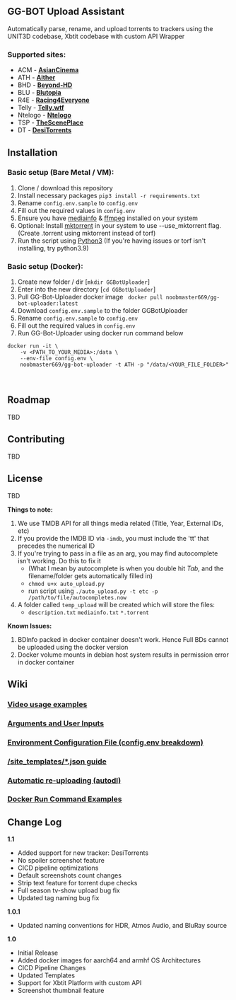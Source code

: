 ## GG-BOT Upload Assistant
Automatically parse, rename, and upload torrents to trackers using the UNIT3D codebase, Xbtit codebase with custom API Wrapper

### Supported sites:
* ACM - [**AsianCinema**](https://asiancinema.me/)
* ATH - [**Aither**](https://aither.cc/)
* BHD - [**Beyond-HD**](https://beyond-hd.me)
* BLU - [**Blutopia**](https://blutopia.xyz)
* R4E - [**Racing4Everyone**](https://racing4everyone.eu/)
* Telly - [**Telly.wtf**](https://telly.wtf/)
* Ntelogo - [**Ntelogo**](https://ntelogo.org/)
* TSP - [**TheScenePlace**](https://thesceneplace.com/)
* DT - [**DesiTorrents**](https://desitorrents.rocks/)


## Installation
### Basic setup (Bare Metal / VM):
1. Clone / download this repository
2. Install necessary packages ```pip3 install -r requirements.txt```
3. Rename `config.env.sample` to `config.env`
4. Fill out the required values in `config.env`
5. Ensure you have [mediainfo](https://mediaarea.net/en/MediaInfo/Download/Ubuntu) & [ffmpeg](https://ffmpeg.org/download.html) installed on your system
6. Optional: Install [mktorrent](https://github.com/pobrn/mktorrent) in your system to use --use_mktorrent flag. (Create .torrent using mktorrent instead of torf)
7. Run the script using [Python3](https://www.python.org/downloads/) (If you're having issues or torf isn't installing, try python3.9)
   
### Basic setup (Docker):
1. Create new folder / dir [`mkdir GGBotUploader`]
2. Enter into the new directory [`cd GGBotUploader`]
3. Pull GG-Bot-Uploader docker image ``` docker pull noobmaster669/gg-bot-uploader:latest```
4. Download `config.env.sample` to the folder GGBotUploader
5. Rename `config.env.sample` to `config.env`
6. Fill out the required values in `config.env`
7. Run GG-Bot-Uploader using docker run command below 
```
docker run -it \
    -v <PATH_TO_YOUR_MEDIA>:/data \
    --env-file config.env \
    noobmaster669/gg-bot-uploader -t ATH -p "/data/<YOUR_FILE_FOLDER>"
```
   <br /> 

## Roadmap
TBD 

## Contributing
TBD

## License
TBD

**Things to note:**
1. We use TMDB API for all things media related (Title, Year, External IDs, etc)
2. If you provide the IMDB ID via ```-imdb```, you must include the 'tt' that precedes the numerical ID
3. If you're trying to pass in a file as an arg, you may find autocomplete isn't working. Do this to fix it
    * (What I mean by autocomplete is when you double hit *Tab*, and the filename/folder gets automatically filled in)
    * ```chmod u+x auto_upload.py```
    * run script using ```./auto_upload.py -t etc -p /path/to/file/autocompletes.now```
4. A folder called ``temp_upload`` will be created which will store the files:
    * ```description.txt``` ```mediainfo.txt``` ```*.torrent```

**Known Issues:**
1. BDInfo packed in docker container doesn't work. Hence Full BDs cannot be uploaded using the docker version
2. Docker volume mounts in debian host system results in permission error in docker container

## Wiki
### [Video usage examples](https://gitlab.com/NoobMaster669/gg-bot-upload-assistant/-/wikis/Usage:-Video-Examples)
### [Arguments and User Inputs](https://gitlab.com/NoobMaster669/gg-bot-upload-assistant/-/wikis/Arguments-and-User-Inputs)
### [Environment Configuration File (config.env breakdown)](https://gitlab.com/NoobMaster669/gg-bot-upload-assistant/-/wikis/Environment-Configuration-File)
### [/site_templates/*.json guide](https://gitlab.com/NoobMaster669/gg-bot-upload-assistant/-/wikis/Tracker-Templates)
### [Automatic re-uploading (autodl)](https://gitlab.com/NoobMaster669/gg-bot-upload-assistant/-/wikis/autodl-irssi-automatic-re-uploading)
### [Docker Run Command Examples](https://gitlab.com/NoobMaster669/gg-bot-upload-assistant/-/wikis/Docker-Run-Command-Examples)

## Change Log
**1.1**
* Added support for new tracker: DesiTorrents 
* No spoiler screenshot feature
* CICD pipeline optimizations
* Default screenshots count changes
* Strip text feature for torrent dupe checks
* Full season tv-show upload bug fix
* Updated tag naming bug fix

**1.0.1**
* Updated naming conventions for HDR, Atmos Audio, and BluRay source

**1.0**
* Initial Release
* Added docker images for aarch64 and armhf OS Architectures
* CICD Pipeline Changes
* Updated Templates
* Support for Xbtit Platform with custom API
* Screenshot thumbnail feature
